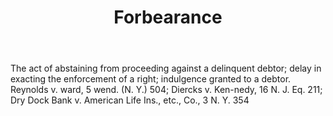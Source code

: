---
title: Forbearance
letter: F
permalink: "/definitions/bld-forbearance.html"
body: The act of abstaining from proceeding against a delinquent debtor; delay in
  exacting the enforcement of a right; indulgence granted to a debtor. Reynolds v.
  ward, 5 wend. (N. Y.) 504; Diercks v. Ken-nedy, 16 N. J. Eq. 211; Dry Dock Bank
  v. American Life Ins., etc., Co., 3 N. Y. 354
published_at: '2018-07-07'
source: Black's Law Dictionary 2nd Ed (1910)
layout: post
---